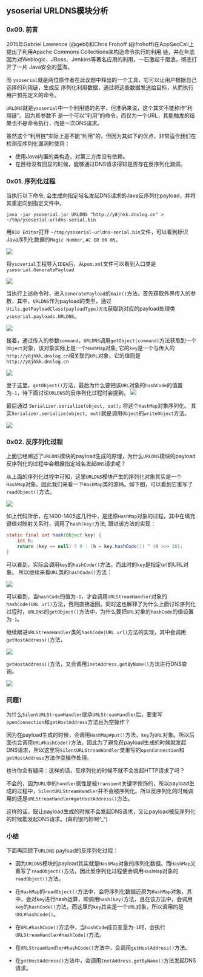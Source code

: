 ## ysoserial URLDNS模块分析

### 0x00. 前言

2015年Gabriel Lawrence (@gebl)和Chris Frohoﬀ (@frohoﬀ)在AppSecCali上提出了利⽤Apache Commons Collections来构造命令执⾏的利⽤ 链，并在年底因为对Weblogic、JBoss、Jenkins等著名应⽤的利⽤，⼀⽯激起千层浪，彻底打开了⼀⽚ Java安全的蓝海。<br>

⽽ `ysoserial`就是两位原作者在此议题中释出的⼀个⼯具，它可以让⽤户根据⾃⼰选择的利⽤链，⽣成反 序列化利⽤数据，通过将这些数据发送给⽬标，从⽽执⾏⽤户预先定义的命令。<br>

`URLDNS`就是`ysoserial`中⼀个利⽤链的名字，但准确来说，这个其实不能称作“利⽤链”。因为其参数不 是⼀个可以“利⽤”的命令，⽽仅为⼀个URL，其能触发的结果也不是命令执⾏，⽽是⼀次DNS请求。<br>

虽然这个“利⽤链”实际上是不能“利⽤”的，但因为其如下的优点，⾮常适合我们在检测反序列化漏洞时使⽤：<br>
- 使⽤Java内置的类构造，对第三⽅库没有依赖。
- 在⽬标没有回显的时候，能够通过DNS请求得知是否存在反序列化漏洞。

### 0x01. 序列化过程

当执行以下命令, 会生成向指定域名发起DNS请求的Java反序列化payload，并将其重定向到指定文件中。
```
java -jar ysoserial.jar URLDNS "http://y8jhkk.dnslog.cn" > ~/tmp/ysoserial-urldns-serial.bin
```
用`010 Editor`打开 `~/tmp/ysoserial-urldns-serial.bin`文件，可以看到标识Java序列化数据的`Magic Number`, `AC ED 00 05`。

![](pic/ysoserial-urldns-1.png)

将`ysoserial`工程导入`IDEA`后，从`pom.xml`文件可以看到入口类是`ysoserial.GeneratePayload`

![](pic/ysoserial-urldns-2.png)

当执行上述命令时，进入`GeneratePayload`的`main()`方法，首先获取外界传入的参数，其中，`URLDNS`作为payload的类型，通过 `Utils.getPayloadClass(payloadType)方法`获取到对应的payload处理类`ysoserial.payloads.URLDNS`。

![](pic/ysoserial-urldns-3.png)

接着，通过传入的参数`command`，`URLDNS`调用`getObject(command)`方法获取到一个`Object`对象，该对象实际上是一个`HashMap`对象, 它的`key`是一个与传入的`http://y8jhkk.dnslog.cn`相关联的`URL`对象，它的值则是 `http://y8jhkk.dnslog.cn`

![](pic/ysoserial-urldns-3_1.png)

至于这里，`getObject()`方法，最后为什么要把该`URL`对象的`hashCode`的值置为`-1`，待下面讨论`URLDNS`的反序列化过程时会提到。
![](pic/ysoserial-urldns-4.png)

最后通过 `Serializer.serialize(object, out);` 将这个`HashMap`对象序列化。
其实`Serializer.serialize(object, out)`就是调用`Object`的`writeObject`方法。

![](pic/ysoserial-urldns-5.png)

### 0x02. 反序列化过程

上面已经阐述了`URLDNS`模块的payload生成的原理，为什么`URLDNS`模块的payload反序列化的过程中会根据指定域名发起`DNS`请求呢？

从上面的序列化过程中可知，这里`URLDNS`模块产生的序列化对象其实是一个`HashMap`对象。因此我们来看一下`HashMap`类的源码。如下图，可以看到它重写了`readObject()`方法。

![](pic/ysoserial-urldns-6.png)

如上代码所示，在1400-1405这几行中，是还原`HashMap`对象的过程，其中在填充键值对映射关系时，调用了`hash(key)`方法, 跟进该方法的实现：
```java
static final int hash(Object key) {
    int h;
    return (key == null) ? 0 : (h = key.hashCode()) ^ (h >>> 16);
}
```

可以看到，实际会调用`key`的`hashCode()`方法。而此时的`key`是指定url的URL对象。
所以继续来看`URL`类的`hashCode()`方法：

![](pic/ysoserial-urldns-7.png)

可以看到，当`hashCode`的值为`-1`，才会调用`URLStreamHandler`对象的`hashCode(URL url)`方法，否则直接返回。同时这也解释了为什么上面讨论序列化过程时，`URLDNS`的`getObject()`方法中，为什么要把`URL`对象的`hashCode`的值设置为`-1`。

继续跟进`URLStreamHandler`类的`hashCode(URL url)`方法的实现，其中会调用`getHostAddress()`方法，

![](pic/ysoserial-urldns-8.png)

`getHostAddress()`方法，又会调用`InetAddress.getByName()`方法进行DNS查询。

![](pic/ysoserial-urldns-9.png)

### 问题1

为什么`SilentURLStreamHandler`继承`URLStreamHandler`后，要重写`openConnection`和`getHostAddress`方法且为空操作？

因为在payload生成的时候，会调用`HashMap#put()`方法，`key`为`URL`对象。所以后面也会调用`URL#hashCode()`方法。因此为了避免在payload生成的时候就发起DNS请求，所以这里将`SilentURLStreamHandler`类重写的`openConnection`和`getHostAddress`方法作空操作处理。

也许你会有疑问：这样的话，反序列化的时候不就不会发起HTTP请求了吗？

不会的，因为`URL`中的`handler`属性是被`transient`关键字修饰的，所以payload生成的过程中，`SilentURLStreamHandler`并不会被序列化。所以反序列化的时候调用的还是`URLStreamHandler#getHostAddress()`方法。

这样的话，既让payload生成的时候不会发起DNS请求，又让payload被反序列化的时候能发起DNS请求。(真的很巧妙啊^_^)


### 小结

下面再回顾下`URLDNS` payload的反序列化过程：

- 因为`URLDNS`模块的payload其实就是`HashMap`对象的序列化数据。而`HashMap`又重写了`readObject()`方法，因此反序列化过程便会调用`HashMap`对象的`readObject()`方法。

- 在`HashMap`的`readObject()`方法中，会将序列化数据还原为`HashMap`对象，其中，会对`key`进行hash运算，即调用`hash(key)`方法，且在该方法中，会调用`key`的`hashCode()`方法，而这里的`key`其实是一个`URL`对象，所以调用的是`URL#hashCode()`。

- 在`URL#hashCode()`方法中，当`hashCode`成员变量为`-1`时，会执行`URLStreamHandler#hashCode()`方法。

- 在`URLStreamHandler#hashCode()`方法中，会调用`getHostAddress()`方法。

- 在`getHostAddress()`方法中，会调用`InetAddress.getByName()`方法发起DNS请求。